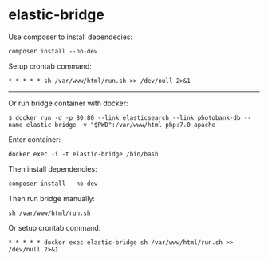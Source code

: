 # elastic-bridge

Use composer to install dependecies:
```
composer install --no-dev
```

Setup crontab command:
```
* * * * * sh /var/www/html/run.sh >> /dev/null 2>&1
```
---

Or run bridge container with docker:
```
$ docker run -d -p 80:80 --link elasticsearch --link photobank-db --name elastic-bridge -v "$PWD":/var/www/html php:7.0-apache
```

Enter container:
```
docker exec -i -t elastic-bridge /bin/bash
```
Then install dependencies:
```
composer install --no-dev
```
Then run bridge manually:
```
sh /var/www/html/run.sh
```

Or setup crontab command:
```
* * * * * docker exec elastic-bridge sh /var/www/html/run.sh >> /dev/null 2>&1
```
